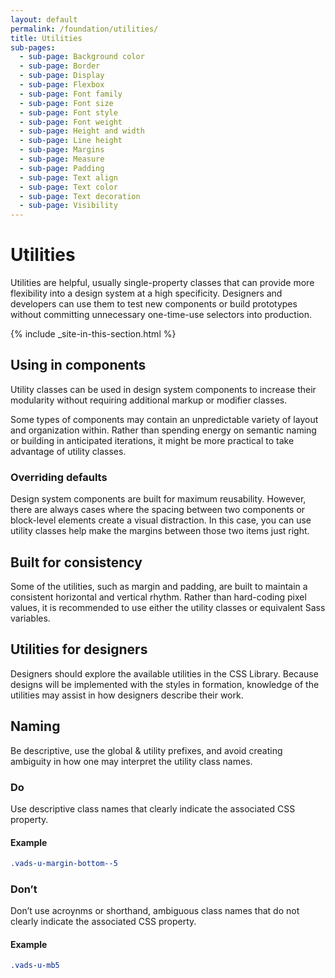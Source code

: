 ```yaml
---
layout: default
permalink: /foundation/utilities/
title: Utilities
sub-pages:
  - sub-page: Background color
  - sub-page: Border
  - sub-page: Display
  - sub-page: Flexbox
  - sub-page: Font family
  - sub-page: Font size 
  - sub-page: Font style
  - sub-page: Font weight
  - sub-page: Height and width
  - sub-page: Line height
  - sub-page: Margins
  - sub-page: Measure
  - sub-page: Padding
  - sub-page: Text align
  - sub-page: Text color
  - sub-page: Text decoration
  - sub-page: Visibility
---
```


# Utilities

<div class="va-introtext">
  Utilities are helpful, usually single-property classes that can provide more flexibility into a design system at a high specificity. Designers and developers can use them to test new components or build prototypes without committing unnecessary one-time-use selectors into production.
</div>

{% include _site-in-this-section.html %}

## Using in components

Utility classes can be used in design system components to increase their modularity without requiring additional markup or modifier classes.

Some types of components may contain an unpredictable variety of layout and organization within. Rather than spending energy on semantic naming or building in anticipated iterations, it might be more practical to take advantage of utility classes.

### Overriding defaults

Design system components are built for maximum reusability. However, there are always cases where the spacing between two components or block-level elements create a visual distraction. In this case, you can use utility classes help make the margins between those two items just right.

## Built for consistency

Some of the utilities, such as margin and padding, are built to maintain a consistent horizontal and vertical rhythm. Rather than hard-coding pixel values, it is recommended to use either the utility classes or equivalent Sass variables.

## Utilities for designers

Designers should explore the available utilities in the CSS Library. Because designs will be implemented with the styles in formation, knowledge of the utilities may assist in how designers describe their work.

## Naming

Be descriptive, use the global & utility prefixes, and avoid creating ambiguity in how one may interpret the utility class names.

<div class="do-dont">
<div class="do-dont__do">
<h3 class="do-dont__heading">Do</h3>
<div class="do-dont__content" markdown="1">
Use descriptive class names that clearly indicate the associated CSS property.

#### Example
```css
.vads-u-margin-bottom--5
```
</div>
</div>
<div class="do-dont__dont">
<h3 class="do-dont__heading">Don’t</h3>
<div class="do-dont__content" markdown="1">
Don’t use acroynms or shorthand, ambiguous class names that do not clearly indicate the associated CSS property.

#### Example
```css
.vads-u-mb5
```
</div>
</div>
</div>
